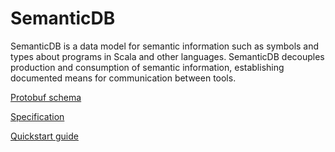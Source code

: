 # SemanticDB

SemanticDB is a data model for semantic information such as symbols and types
about programs in Scala and other languages. SemanticDB decouples production
and consumption of semantic information, establishing documented means for
communication between tools.

[Protobuf schema](semanticdb/semanticdb.proto)

[Specification](semanticdb3/semanticdb3.md)

[Quickstart guide](semanticdb3/guide.md)
